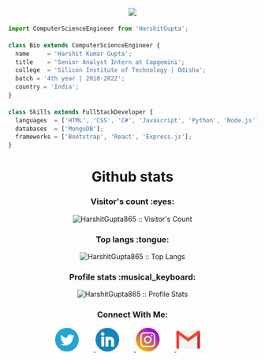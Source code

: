 <p align="center">
  <img src="https://user-images.githubusercontent.com/75371402/119252871-25fd1e80-bbcc-11eb-966d-5a2fe90e18ed.png" />
</p>



```js
import ComputerScienceEngineer from 'HarshitGupta';

class Bio extends ComputerScienceEngineer {
  name     = 'Harshit Kumar Gupta';
  title    = 'Senior Analyst Intern at Capgemini';
  college  = 'Silicon Institute of Technology | Odisha';
  batch = '4th year | 2018-2022';
  country = 'India';
}

class Skills extends FullStackDeveloper {
  languages  = ['HTML', 'CSS', 'C#', 'Javascript', 'Python', 'Node.js'];
  databases  = ['MongoDB'];
  frameworks = ['Bootstrap', 'React', 'Express.js'];
}
```

<h1 align="center">Github stats</h1>

<h3 align="center">Visitor's count :eyes:</h3>

<p align="center"><img src="https://profile-counter.glitch.me/{HarshitGupta865}/count.svg" alt="HarshitGupta865 :: Visitor's Count" /></p>

<h3 align="center">Top langs :tongue:</h3>

<p align="center"><img src="https://github-readme-stats.vercel.app/api/top-langs/?username=HarshitGupta865&langs_count=10&theme=tokyonight&layout=compact" alt="HarshitGupta865 :: Top Langs" /></p>

<h3 align="center">Profile stats :musical_keyboard:</h3>

<p align="center"><img src="https://github-readme-stats.vercel.app/api?username=HarshitGupta865&show_icons=true&theme=synthwave" alt="HarshitGupta865 :: Profile Stats" /></p>

<h3 align="center">Connect With Me:</h3>
<p align="center">
    <a href="https://twitter.com/isyoboi_harshit">
        <img style = "margin: 0px 30px 0px 10px;" src = "https://github.com/newb-dev-1008/newb-dev-1008/blob/main/Icons/Socials/Twitter.png" alt = "Twitter" width = "48"/>
    </a>
    <a href="https://www.linkedin.com/in/harshit-kumar-gupta/">
        <img style = "padding: 0px 30px 0px 0px;" src = "https://github.com/newb-dev-1008/newb-dev-1008/blob/main/Icons/Socials/LinkedIn.png" alt = "LinkedIn" width = "48"/>
    </a>
     <a href="https://www.instagram.com/itz_harshit_gupta/">
        <img style = "padding: 0px 30px 0px 0px;" src = "https://github.com/newb-dev-1008/newb-dev-1008/blob/main/Icons/Socials/Instagram.png" alt = "Instagram" width = "48"/>
    </a>
    <a href="mailto:harshitkumargupta1117@gmail.com">
        <img style = "padding: 0px 30px 0px 0px;" src = "https://github.com/RohanMathur17/RohanMathur17/blob/main/Icons/gmail.png" alt = "Gmail" width = "48"/>
    </a
   
</p>




